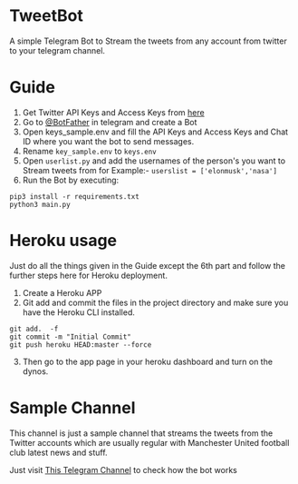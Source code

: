 # TweetBot

A simple Telegram Bot to Stream the tweets from any account from twitter to your telegram channel.  

# Guide
1. Get Twitter API Keys and Access Keys from [here](https://developer.twitter.com/en)
2. Go to [@BotFather](https://t.me/botfather) in telegram and create a Bot
3. Open keys_sample.env and fill the API Keys and Access Keys and Chat ID where you want the bot to send messages.
4. Rename `key_sample.env` to `keys.env`
5. Open `userlist.py` and add the usernames of the person's you want to Stream tweets from for Example:- `userslist = ['elonmusk','nasa']`
6. Run the Bot by executing:
```
pip3 install -r requirements.txt
python3 main.py
```
# Heroku usage
Just do all the things given in the Guide except the 6th part and follow the further steps here for Heroku deployment.
1. Create a Heroku APP
2. Git add and commit the files in the project directory and make sure you have the Heroku CLI installed.
```
git add.  -f
git commit -m "Initial Commit"
git push heroku HEAD:master --force
```
3. Then go to the app page in your heroku dashboard and turn on the dynos.

# Sample Channel
This channel is just a sample channel that streams the tweets from the Twitter accounts which are usually regular with Manchester United football club latest news and stuff.

Just visit [This Telegram Channel](https://t.me/notachannelyouwannavisit) to check how the bot works
